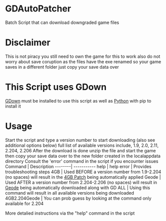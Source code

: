 # GDAutoPatcher
Batch Script that can download downgraded game files
# Disclaimer
This is not piracy you still need to own the game for this to work also do not worry about save coruption as the files have the exe renamed so your game saves in a different folder just copy your save data over 
# This Script uses GDown
[GDown](https://github.com/wkentaro/gdown) must be installed to use this script as well as [Python](https://www.python.org) with pip to install it

# Usage
Start the script and type a version number to start downloading (also see additional options below) full list of available versions include, 1.9, 2.0, 2.11, 2.204, 2.206
After the download is done unzip the file and start the game then copy your save data over to the new folder created in the localappdata directory 
Consult the 'error' command in the script if you encounter issues 
Command | Description
--------| -----------
help | help
error | Provides troubleshooting steps
4GB | Used BEFORE a version number from 1.9-2.204 (no spaces) will result in the [4GB Patch](https://ntcore.com/4gb-patch) being automatically applied 
Geode | Used AFTER a version number from 2.204-2.206 (no spaces) will result in [Geode](https://geode-sdk.org) being automatically downloaded along with GD
ALL | Using this command will result in all available versions being downloaded
4GB2.204Geode | You can prob guess by looking at the command only available for 2.204 

More detalied instructions via the "help" command in the script 
